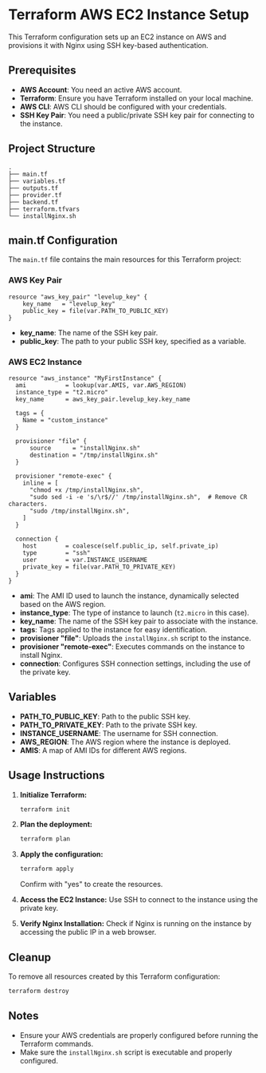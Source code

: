 # Terraform AWS EC2 Instance Setup

This Terraform configuration sets up an EC2 instance on AWS and provisions it with Nginx using SSH key-based authentication.

## Prerequisites

- **AWS Account**: You need an active AWS account.
- **Terraform**: Ensure you have Terraform installed on your local machine.
- **AWS CLI**: AWS CLI should be configured with your credentials.
- **SSH Key Pair**: You need a public/private SSH key pair for connecting to the instance.

## Project Structure

```
.
├── main.tf
├── variables.tf
├── outputs.tf
├── provider.tf
├── backend.tf
├── terraform.tfvars
└── installNginx.sh
```

## main.tf Configuration
The `main.tf` file contains the main resources for this Terraform project:

### AWS Key Pair
```hcl
resource "aws_key_pair" "levelup_key" {
    key_name   = "levelup_key"
    public_key = file(var.PATH_TO_PUBLIC_KEY)
}
```

- **key_name**: The name of the SSH key pair.
- **public_key**: The path to your public SSH key, specified as a variable.

### AWS EC2 Instance

```hcl
resource "aws_instance" "MyFirstInstance" {
  ami           = lookup(var.AMIS, var.AWS_REGION)
  instance_type = "t2.micro"
  key_name      = aws_key_pair.levelup_key.key_name

  tags = {
    Name = "custom_instance"
  }

  provisioner "file" {
      source      = "installNginx.sh"
      destination = "/tmp/installNginx.sh"
  }

  provisioner "remote-exec" {
    inline = [
      "chmod +x /tmp/installNginx.sh",
      "sudo sed -i -e 's/\r$//' /tmp/installNginx.sh",  # Remove CR characters.
      "sudo /tmp/installNginx.sh",
    ]
  }

  connection {
    host        = coalesce(self.public_ip, self.private_ip)
    type        = "ssh"
    user        = var.INSTANCE_USERNAME
    private_key = file(var.PATH_TO_PRIVATE_KEY)
  }
}
```

- **ami**: The AMI ID used to launch the instance, dynamically selected based on the AWS region.
- **instance_type**: The type of instance to launch (`t2.micro` in this case).
- **key_name**: The name of the SSH key pair to associate with the instance.
- **tags**: Tags applied to the instance for easy identification.
- **provisioner "file"**: Uploads the `installNginx.sh` script to the instance.
- **provisioner "remote-exec"**: Executes commands on the instance to install Nginx.
- **connection**: Configures SSH connection settings, including the use of the private key.

## Variables
- **PATH_TO_PUBLIC_KEY**: Path to the public SSH key.
- **PATH_TO_PRIVATE_KEY**: Path to the private SSH key.
- **INSTANCE_USERNAME**: The username for SSH connection.
- **AWS_REGION**: The AWS region where the instance is deployed.
- **AMIS**: A map of AMI IDs for different AWS regions.

## Usage Instructions
1. **Initialize Terraform:**
   ```sh
   terraform init
   ```

2. **Plan the deployment:**
   ```sh
   terraform plan
   ```

3. **Apply the configuration:**
   ```sh
   terraform apply
   ```

   Confirm with "yes" to create the resources.

4. **Access the EC2 Instance:**
   Use SSH to connect to the instance using the private key.

5. **Verify Nginx Installation:**
   Check if Nginx is running on the instance by accessing the public IP in a web browser.

## Cleanup

To remove all resources created by this Terraform configuration:

```sh
terraform destroy
```

## Notes
- Ensure your AWS credentials are properly configured before running the Terraform commands.
- Make sure the `installNginx.sh` script is executable and properly configured.
